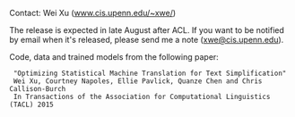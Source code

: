 Contact: Wei Xu (www.cis.upenn.edu/~xwe/)


The release is expected in late August after ACL. If you want to be notified by email when it's released, please send me a note (xwe@cis.upenn.edu). 



Code, data and trained models from the following paper:

     "Optimizing Statistical Machine Translation for Text Simplification"
     Wei Xu, Courtney Napoles, Ellie Pavlick, Quanze Chen and Chris Callison-Burch
     In Transactions of the Association for Computational Linguistics (TACL) 2015
